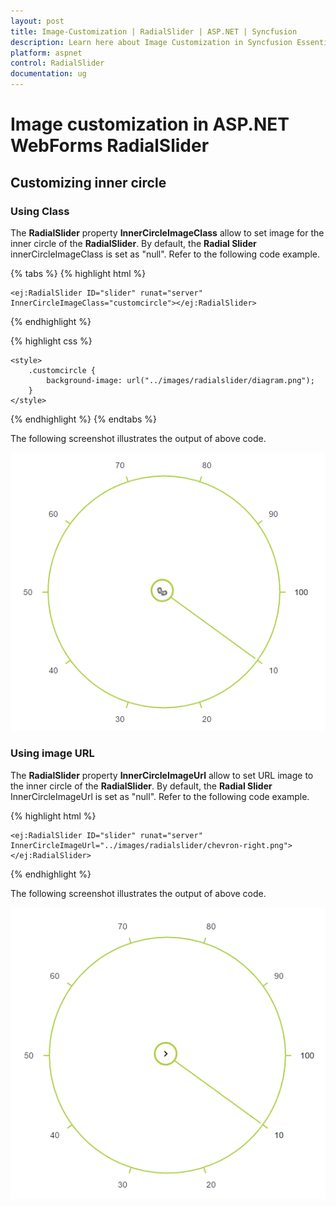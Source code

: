 ```yaml
---
layout: post
title: Image-Customization | RadialSlider | ASP.NET | Syncfusion
description: Learn here about Image Customization in Syncfusion Essential ASP.NET WebForms RadialSlider Control, its elements, and more.
platform: aspnet
control: RadialSlider
documentation: ug
---
```

# Image customization in ASP.NET WebForms RadialSlider

## Customizing inner circle 

### Using Class

The **RadialSlider** property **InnerCircleImageClass** allow to set image for the inner circle of the  **RadialSlider**.  By default, the **Radial Slider** innerCircleImageClass is set as "null". Refer to the following code example.

{% tabs %}
{% highlight html %}

    <ej:RadialSlider ID="slider" runat="server" InnerCircleImageClass="customcircle"></ej:RadialSlider>
    
{% endhighlight %}

{% highlight css %}

    <style>
        .customcircle {
            background-image: url("../images/radialslider/diagram.png");
        }
    </style>

{% endhighlight %}
{% endtabs %}

The following screenshot illustrates the output of above code.

![ASP.NET WebForms RadialSlider image customization](image-customization_images\image-customization_img1.png)


### Using image URL 

The **RadialSlider** property **InnerCircleImageUrl** allow to set URL image to the inner circle of the **RadialSlider**.  By default, the **Radial Slider** InnerCircleImageUrl  is set as "null". Refer to the following code example.

{% highlight html %}

    <ej:RadialSlider ID="slider" runat="server" InnerCircleImageUrl="../images/radialslider/chevron-right.png"></ej:RadialSlider>

{% endhighlight %}

The following screenshot illustrates the output of above code.

![ASP.NET WebForms RadialSlider image URL ](image-customization_images\image-customization_img2.png)




